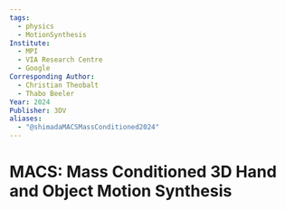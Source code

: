```yaml
---
tags:
  - physics
  - MotionSynthesis
Institute:
  - MPI
  - VIA Research Centre
  - Google
Corresponding Author:
  - Christian Theobalt
  - Thabo Beeler
Year: 2024
Publisher: 3DV
aliases:
  - "@shimadaMACSMassConditioned2024"
---
```

# MACS: Mass Conditioned 3D Hand and Object Motion Synthesis
